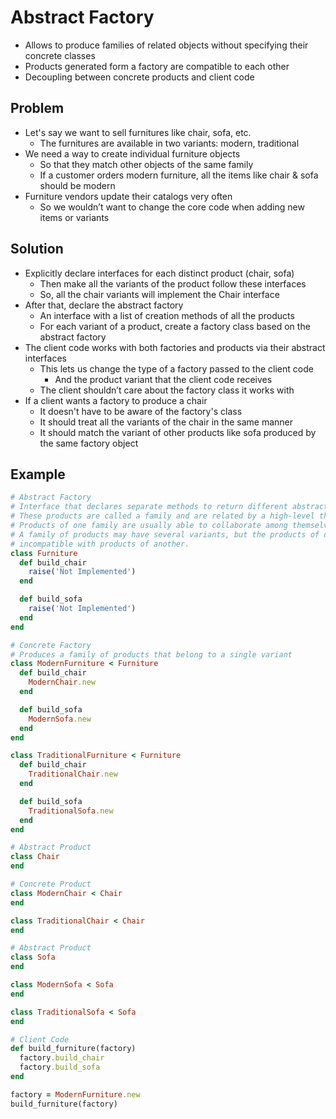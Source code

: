# Abstract Factory

-   Allows to produce families of related objects without specifying their concrete classes
-   Products generated form a factory are compatible to each other
-   Decoupling between concrete products and client code

## Problem

-   Let's say we want to sell furnitures like chair, sofa, etc.
    -   The furnitures are available in two variants: modern, traditional
-   We need a way to create individual furniture objects
    -   So that they match other objects of the same family
    -   If a customer orders modern furniture, all the items like chair & sofa should be modern
-   Furniture vendors update their catalogs very often
    -   So we wouldn’t want to change the core code when adding new items or variants

## Solution

-   Explicitly declare interfaces for each distinct product (chair, sofa)
    -   Then make all the variants of the product follow these interfaces
    -   So, all the chair variants will implement the Chair interface
-   After that, declare the abstract factory
    -   An interface with a list of creation methods of all the products
    -   For each variant of a product, create a factory class based on the abstract factory
-   The client code works with both factories and products via their abstract interfaces
    -   This lets us change the type of a factory passed to the client code
        -   And the product variant that the client code receives
    -   The client shouldn’t care about the factory class it works with
-   If a client wants a factory to produce a chair
    -   It doesn't have to be aware of the factory's class
    -   It should treat all the variants of the chair in the same manner
    -   It should match the variant of other products like sofa produced by the same factory object

## Example

```rb
# Abstract Factory
# Interface that declares separate methods to return different abstract products.
# These products are called a family and are related by a high-level theme or concept.
# Products of one family are usually able to collaborate among themselves.
# A family of products may have several variants, but the products of one variant are
# incompatible with products of another.
class Furniture
  def build_chair
    raise('Not Implemented')
  end

  def build_sofa
    raise('Not Implemented')
  end
end

# Concrete Factory
# Produces a family of products that belong to a single variant
class ModernFurniture < Furniture
  def build_chair
    ModernChair.new
  end

  def build_sofa
    ModernSofa.new
  end
end

class TraditionalFurniture < Furniture
  def build_chair
    TraditionalChair.new
  end

  def build_sofa
    TraditionalSofa.new
  end
end

# Abstract Product
class Chair
end

# Concrete Product
class ModernChair < Chair
end

class TraditionalChair < Chair
end

# Abstract Product
class Sofa
end

class ModernSofa < Sofa
end

class TraditionalSofa < Sofa
end

# Client Code
def build_furniture(factory)
  factory.build_chair
  factory.build_sofa
end

factory = ModernFurniture.new
build_furniture(factory)
```
